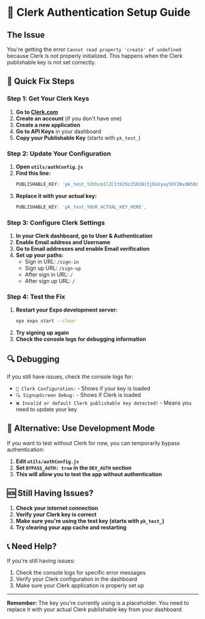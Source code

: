 # 🔐 Clerk Authentication Setup Guide

## The Issue
You're getting the error `Cannot read property 'create' of undefined` because Clerk is not properly initialized. This happens when the Clerk publishable key is not set correctly.

## 🚀 Quick Fix Steps

### Step 1: Get Your Clerk Keys

1. **Go to [Clerk.com](https://clerk.com)**
2. **Create an account** (if you don't have one)
3. **Create a new application**
4. **Go to API Keys** in your dashboard
5. **Copy your Publishable Key** (starts with `pk_test_`)

### Step 2: Update Your Configuration

1. **Open `utils/authConfig.js`**
2. **Find this line:**
   ```javascript
   PUBLISHABLE_KEY: 'pk_test_Y2hhcm1lZC1tb29zZS01Ni5jbGVyay5hY2NvdW50cy5kZXYk', // ← REPLACE THIS
   ```
3. **Replace it with your actual key:**
   ```javascript
   PUBLISHABLE_KEY: 'pk_test_YOUR_ACTUAL_KEY_HERE',
   ```

### Step 3: Configure Clerk Settings

1. **In your Clerk dashboard, go to User & Authentication**
2. **Enable Email address and Username**
3. **Go to Email addresses and enable Email verification**
4. **Set up your paths:**
   - Sign in URL: `/sign-in`
   - Sign up URL: `/sign-up`
   - After sign in URL: `/`
   - After sign up URL: `/`

### Step 4: Test the Fix

1. **Restart your Expo development server:**
   ```bash
   npx expo start --clear
   ```
2. **Try signing up again**
3. **Check the console logs for debugging information**

## 🔍 Debugging

If you still have issues, check the console logs for:

- `🔧 Clerk Configuration:` - Shows if your key is loaded
- `🔍 SignupScreen Debug:` - Shows if Clerk is loaded
- `❌ Invalid or default Clerk publishable key detected!` - Means you need to update your key

## 📱 Alternative: Use Development Mode

If you want to test without Clerk for now, you can temporarily bypass authentication:

1. **Edit `utils/authConfig.js`**
2. **Set `BYPASS_AUTH: true` in the `DEV_AUTH` section**
3. **This will allow you to test the app without authentication**

## 🆘 Still Having Issues?

1. **Check your internet connection**
2. **Verify your Clerk key is correct**
3. **Make sure you're using the test key (starts with `pk_test_`)**
4. **Try clearing your app cache and restarting**

## 📞 Need Help?

If you're still having issues:
1. Check the console logs for specific error messages
2. Verify your Clerk configuration in the dashboard
3. Make sure your Clerk application is properly set up

---

**Remember:** The key you're currently using is a placeholder. You need to replace it with your actual Clerk publishable key from your dashboard.
